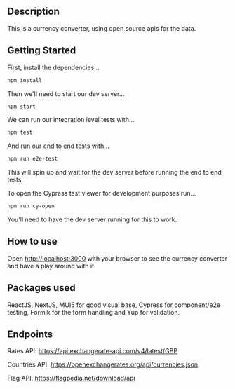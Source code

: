## Description

This is a currency converter, using open source apis for the data.

## Getting Started

First, install the dependencies...

```bash
npm install  
```

Then we'll need to start our dev server...

```bash
npm start     
```

We can run our integration level tests with...

```bash
npm test     
```

And run our end to end tests with...

```bash
npm run e2e-test     
```
This will spin up and wait for the dev server before running the end to end tests.

To open the Cypress test viewer for development purposes run...

```bash
npm run cy-open
```
You'll need to have the dev server running for this to work.

## How to use

Open [http://localhost:3000](http://localhost:3000) with your browser to see the currency converter and have a play around with it.

## Packages used

ReactJS, NextJS, MUI5 for good visual base, Cypress for component/e2e testing, Formik for the form handling and Yup for validation.

## Endpoints

Rates API: https://api.exchangerate-api.com/v4/latest/GBP

Countries API: https://openexchangerates.org/api/currencies.json

Flag API: https://flagpedia.net/download/api
